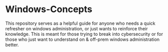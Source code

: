 # Windows-Concepts

This repository serves as a helpful guide for anyone who needs a quick refresher on windows administration, 
or just wants to reinforce their knowledge. This is meant for those trying to break into cybersecurity or for 
those who just want to understand on & off-prem windows administration better. 